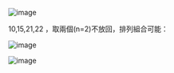 ![image](https://github.com/user-attachments/assets/2ae69aa6-b85d-46ef-bed4-feff1ceeb40b)

 10,15,21,22 ，取兩個(n=2)不放回，排列組合可能：

![image](https://github.com/user-attachments/assets/b76a3f8c-3073-4f7a-a476-bd8bf4aac07b)

![image](https://github.com/user-attachments/assets/19b62bd1-0b7d-4949-b49b-fa029f21bfec)



